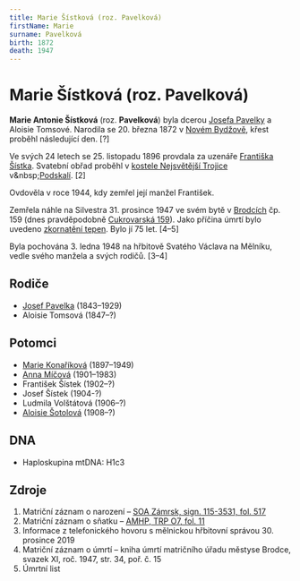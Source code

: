 ```yaml
---
title: Marie Šístková (roz. Pavelková)
firstName: Marie
surname: Pavelková
birth: 1872
death: 1947
---
```


# Marie Šístková (roz. Pavelková)

**Marie Antonie Šístková** (roz. **Pavelková**) byla dcerou [Josefa Pavelky](pavelka-josef-1843.md) a Aloisie Tomsové. Narodila se 20. března 1872 v&nbsp;[Novém Bydžově](https://cs.wikipedia.org/wiki/Nov%C3%BD_Byd%C5%BEov), křest proběhl následující den. [?]

<Photo src="Photo1500274.jpg" alt="Marie Pavelková (nedatováno)" size="md" />

Ve svých 24 letech se 25. listopadu 1896 provdala za uzenáře [Františka Šístka](sistek-frantisek-1872.md). Svatební obřad proběhl v [kostele Nejsvětější Trojice](https://cs.wikipedia.org/wiki/Kostel_Nejsv%C4%9Bt%C4%9Bj%C5%A1%C3%AD_Trojice_(Praha,_Trojick%C3%A1_ulice)) v&nbsp;[Podskalí](https://cs.wikipedia.org/wiki/Podskal%C3%AD_(Praha)). [2]

<Photo src="Photo1501267.jpg" alt="Marie Šístková (1939)" size="md" />

Ovdověla v roce 1944, kdy zemřel její manžel František.

Zemřela náhle na Silvestra 31. prosince 1947 ve svém bytě v [Brodcích](https://cs.wikipedia.org/wiki/Brodce) čp. 159 (dnes pravděpodobně [Cukrovarská 159](https://goo.gl/maps/Rd7VkBaghnmKvPTS7)). Jako příčina úmrtí bylo uvedeno [zkornatění tepen](https://cs.wikipedia.org/wiki/Ateroskler%C3%B3za). Bylo jí 75 let. [4–5]

Byla pochována 3. ledna 1948 na hřbitově Svatého Václava na Mělníku, vedle svého manžela a svých rodičů. [3–4]


## Rodiče

- [Josef Pavelka](pavelka-josef-1843.md) (1843–1929)
- Aloisie Tomsová (1847–?)


## Potomci

- [Marie Konaříková](sistkova-marie-1897.md) (1897–1949)
- [Anna Míčová](sistkova-anna-1901.md) (1901–1983)
- František Šístek (1902–?)
- Josef Šístek (1904-?)
- Ludmila Volštátová (1906–?)
- [Aloisie Šotolová](sistkova-aloisie-1908.md) (1908–?)


## DNA

- Haploskupina mtDNA: H1c3


## Zdroje

1. Matriční záznam o narození – [SOA Zámrsk, sign. 115-3531, fol. 517](../CZEC0004D_Matriky-Church-books-Hradec-Kr†lovā-115-3531-1861-1873_00521.jpg)
2. Matriční záznam o sňatku – [AMHP, TRP O7, fol. 11](http://katalog.ahmp.cz/pragapublica/permalink?xid=1F1A863F451F4D62890D7A0D83926838&scan=15#scan15)
3. Informace z telefonického hovoru s mělnickou hřbitovní správou 30. prosince 2019
4. Matriční záznam o úmrtí – kniha úmrtí matričního úřadu městyse Brodce, svazek XI, roč. 1947, str. 34, poř. č. 15
5. Úmrtní list
